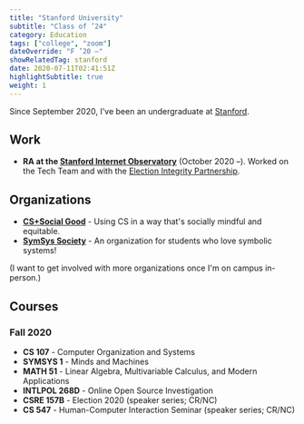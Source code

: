 ```yaml
---
title: "Stanford University"
subtitle: "Class of ’24"
category: Education
tags: ["college", "zoom"]
dateOverride: "F ’20 –"
showRelatedTag: stanford
date: 2020-07-11T02:41:51Z
highlightSubtitle: true
weight: 1
---
```


Since September 2020, I've been an undergraduate at [Stanford](https://stanford.edu).

## Work
* **RA at the [Stanford Internet Observatory](https://io.stanford.edu)** (October 2020 –). Worked on the Tech Team and with the [Election Integrity Partnership](https://www.eipartnership.net/).

## Organizations
* [**CS+Social Good**](https://cs4good.com/) - Using CS in a way that's socially mindful and equitable.
* [**SymSys Society**](http://www.symsyssociety.org/) - An organization for students who love symbolic systems!

(I want to get involved with more organizations once I'm on campus in-person.)

## Courses

### Fall 2020
* **CS 107** - Computer Organization and Systems
* **SYMSYS 1** - Minds and Machines
* **MATH 51** - Linear Algebra, Multivariable Calculus, and Modern Applications
* **INTLPOL 268D** - Online Open Source Investigation
* **CSRE 157B** - Election 2020 (speaker series; CR/NC)
* **CS 547** - Human-Computer Interaction Seminar (speaker series; CR/NC)
